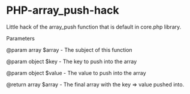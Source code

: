 PHP-array_push-hack
===================

Little hack of the array_push function that is default in core.php library.

Parameters

@param array $array - The subject of this function

@param object $key - The key to push into the array

@param object $value - The value to push into the array

@return array $array - The final array with the key => value pushed into.

